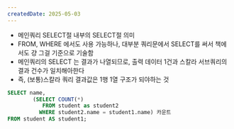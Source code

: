 ```yaml
---
createdDate: 2025-05-03
---
```

- 메인쿼리 SELECT절 내부의 SELECT절 의미
- FROM, WHERE 에서도 사용 가능하나, 대부분 쿼리문에서 SELECT를 써서 책에서도 걍 그걸 기준으로 기술함
- 메인쿼리의 SELECT 는 결과가 나열되므로, 출력 데이터 1건과 스칼라 서브쿼리의 결과 건수가 일치해아한다
- 즉, (보통)스칼라 쿼리 결과값은 1행 1열 구조가 되야하는 것

```sql
SELECT name,
		(SELECT COUNT(*)
		   FROM student as student2
		  WHERE student2.name = student1.name) 카운트
FROM student AS student1;
```